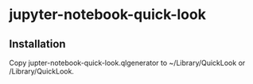 # jupyter-notebook-quick-look

## Installation

Copy jupter-notebook-quick-look.qlgenerator to ~/Library/QuickLook or /Library/QuickLook.
